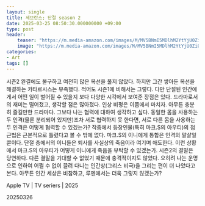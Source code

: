 ```yaml
---
layout: single
title: 세브란스; 단절 season 2
date: 2025-03-25 08:50:30.000000000 +09:00
type: post
header:
    teaser: "https://m.media-amazon.com/images/M/MV5BNmI5MDlhM2YtYjU0Zi00MjNkLThkODUtY2I4YjhkYzNlMDk1XkEyXkFqcGc@._V1_QL75_UY281_CR0,0,500,281_.jpg"
    image: "https://m.media-amazon.com/images/M/MV5BNmI5MDlhM2YtYjU0Zi00MjNkLThkODUtY2I4YjhkYzNlMDk1XkEyXkFqcGc@._V1_QL75_UY281_CR0,0,500,281_.jpg"
categories:
- Art
tags: []
---
```


시즌2 완결에도 불구하고 여전히 많은 복선을 풀지 않았다. 하지만 그간 쌓아둔 복선을 해결하는 카타르시스는 부족했다. 적어도 시즌1에 비해서는 그렇다. 다만 단절된 인간에게서 어떤 일이 벌어질 수 있을지 보다 다양한 시각에서 보여준 장점은 있다. 드라마로서의 재미는 떨어졌고, 생각할 점은 많아졌다. 인상 비평은 이쯤에서 마치자. 아무튼 충분히 즐길만한 드라마다. 그보다 나는 협력에 대하여 생각하고 싶다. 동일한 몸을 사용하는 두 인격(물론 분리되어 있지만)조차 서로 협력하지 못 한다면, 서로 다른 몸을 사용하는 두 인격은 어떻게 협력할 수 있겠는가? 작중에서 등장인물(특히 마크.S의 아우티)의 접근법은 근본적으로 틀렸다고 볼 수 밖에 없다. 마크.S의 이니에게 통합은 인격의 말살일 뿐이다. 단절 층에서의 이니들은 퇴사를 사실상의 죽음이라 여기며 애도한다. 이런 상황에서 마크.S의 아우티가 어떻게 이니에게 죽음을 부탁할 수 있겠는가. 시즌2의 결말은 당연하다. 다른 결말을 기대할 수 없었기 때문에 충격적이지도 않았다. 오히려 나는 운명으로 인하여 어쩔 수 없이 끌려 다니는 인간상(그리스 비극)을 그리는 편이 더 나았다고 본다. 아무튼 인간 세상은 비참하고, 루멘에서는 더욱 그렇지 않겠는가?

Apple TV | TV seriers | 2025

20250326
